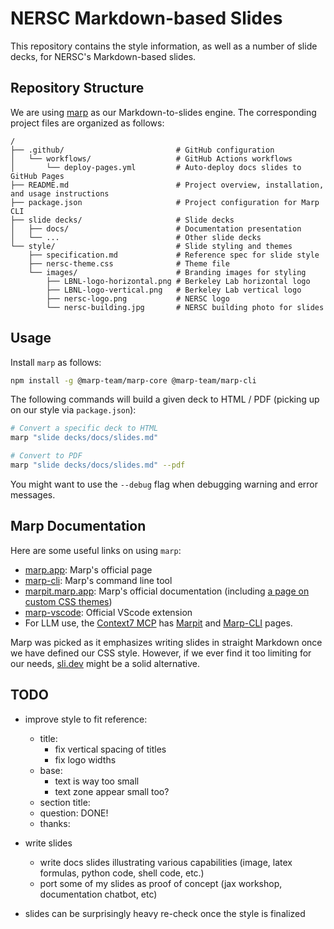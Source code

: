 # NERSC Markdown-based Slides

This repository contains the style information, as well as a number of slide decks, for NERSC's Markdown-based slides.

## Repository Structure

We are using [marp](https://marp.app/) as our Markdown-to-slides engine.
The corresponding project files are organized as follows:

```
/
├── .github/                         # GitHub configuration
│   └── workflows/                   # GitHub Actions workflows
│       └── deploy-pages.yml         # Auto-deploy docs slides to GitHub Pages
├── README.md                        # Project overview, installation, and usage instructions
├── package.json                     # Project configuration for Marp CLI
├── slide decks/                     # Slide decks
│   ├── docs/                        # Documentation presentation
│   └── ...                          # Other slide decks
└── style/                           # Slide styling and themes
    ├── specification.md             # Reference spec for slide style
    ├── nersc-theme.css              # Theme file
    └── images/                      # Branding images for styling
        ├── LBNL-logo-horizontal.png # Berkeley Lab horizontal logo
        ├── LBNL-logo-vertical.png   # Berkeley Lab vertical logo
        ├── nersc-logo.png           # NERSC logo
        └── nersc-building.jpg       # NERSC building photo for slides
```

## Usage

Install `marp` as follows:

```sh
npm install -g @marp-team/marp-core @marp-team/marp-cli
```

The following commands will build a given deck to HTML / PDF (picking up on our style via `package.json`):

```sh
# Convert a specific deck to HTML
marp "slide decks/docs/slides.md"

# Convert to PDF
marp "slide decks/docs/slides.md" --pdf
```

You might want to use the `--debug` flag when debugging warning and error messages.

## Marp Documentation

Here are some useful links on using `marp`:

* [marp.app](https://marp.app/): Marp's official page
* [marp-cli](https://github.com/marp-team/marp-cli): Marp's command line tool
* [marpit.marp.app](https://marpit.marp.app/): Marp's official documentation (including [a page on custom CSS themes](https://marpit.marp.app/theme-css))
* [marp-vscode](https://marketplace.visualstudio.com/items?itemName=marp-team.marp-vscode): Official VScode extension
* For LLM use, the [Context7 MCP](https://context7.com/?q=marp) has [Marpit](https://context7.com/marp-team/marpit) and [Marp-CLI](https://context7.com/marp-team/marp-cli) pages.

Marp was picked as it emphasizes writing slides in straight Markdown once we have defined our CSS style.
However, if we ever find it too limiting for our needs, [sli.dev](https://sli.dev/) might be a solid alternative.

## TODO

* improve style to fit reference:
  * title:
    * fix vertical spacing of titles
    * fix logo widths
  * base:
    * text is way too small
    * text zone appear small too?
  * section title:
  * question: DONE!
  * thanks:

* write slides
  * write docs slides
    illustrating various capabilities (image, latex formulas, python code, shell code, etc.)
  * port some of my slides as proof of concept (jax workshop, documentation chatbot, etc)

* slides can be surprisingly heavy
  re-check once the style is finalized